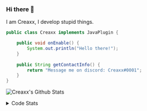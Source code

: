 ### Hi there 👋

I am Creaxx, I develop stupid things. 

```java
public class Creaxx implements JavaPlugin {

    public void onEnable() {
        System.out.println("Hello there!");
    }
    
    public String getContactInfo() {
        return "Message me on discord: Creaxx#0001";
    }
}
```

![Creaxx's Github Stats](https://github-readme-stats.vercel.app/api?username=CreaxxOG&show_icons=true&theme=dark&count_private=true)

<details>
  <summary>Code Stats</summary>

<!--START_SECTION:waka-->
![Code Time](http://img.shields.io/badge/Code%20Time-1%2C022%20hrs%2016%20mins-blue)

![Lines of code](https://img.shields.io/badge/From%20Hello%20World%20I%27ve%20Written-170%20lines%20of%20code-blue)

**🐱 My GitHub Data** 

> 🏆 872 Contributions in the Year 2022
 > 
> 📦 66.1 kB Used in GitHub's Storage 
 > 
> 🚫 Not Opted to Hire
 > 
> 📜 4 Public Repositories 
 > 
> 🔑 2 Private Repositories  
 > 
**I'm an Early 🐤** 

```text
🌞 Morning    38 commits     █░░░░░░░░░░░░░░░░░░░░░░░░   6.57% 
🌆 Daytime    283 commits    ████████████░░░░░░░░░░░░░   48.96% 
🌃 Evening    244 commits    ██████████░░░░░░░░░░░░░░░   42.21% 
🌙 Night      13 commits     ░░░░░░░░░░░░░░░░░░░░░░░░░   2.25%

```
📅 **I'm Most Productive on Saturday** 

```text
Monday       52 commits     ██░░░░░░░░░░░░░░░░░░░░░░░   9.0% 
Tuesday      58 commits     ██░░░░░░░░░░░░░░░░░░░░░░░   10.03% 
Wednesday    80 commits     ███░░░░░░░░░░░░░░░░░░░░░░   13.84% 
Thursday     81 commits     ███░░░░░░░░░░░░░░░░░░░░░░   14.01% 
Friday       51 commits     ██░░░░░░░░░░░░░░░░░░░░░░░   8.82% 
Saturday     169 commits    ███████░░░░░░░░░░░░░░░░░░   29.24% 
Sunday       87 commits     ███░░░░░░░░░░░░░░░░░░░░░░   15.05%

```


📊 **This Week I Spent My Time On** 

```text
💬 Programming Languages: 
Java                     17 hrs 18 mins      ████████████████████████░   96.65% 
XML                      19 mins             ░░░░░░░░░░░░░░░░░░░░░░░░░   1.79% 
Kotlin                   9 mins              ░░░░░░░░░░░░░░░░░░░░░░░░░   0.84% 
YAML                     5 mins              ░░░░░░░░░░░░░░░░░░░░░░░░░   0.48% 
GitIgnore file           1 min               ░░░░░░░░░░░░░░░░░░░░░░░░░   0.1%

🔥 Editors: 
IntelliJ                 17 hrs 54 mins      █████████████████████████   100.0%

```

**I Mostly Code in Java** 

```text
Java                     6 repos             ███████████████░░░░░░░░░░   60.0% 
Kotlin                   3 repos             ███████░░░░░░░░░░░░░░░░░░   30.0% 
EJS                      1 repo              ██░░░░░░░░░░░░░░░░░░░░░░░   10.0%

```



 Last Updated on 12/12/2022 06:27:14 UTC
<!--END_SECTION:waka-->
</details>
